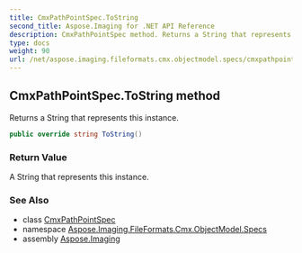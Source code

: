 ```yaml
---
title: CmxPathPointSpec.ToString
second_title: Aspose.Imaging for .NET API Reference
description: CmxPathPointSpec method. Returns a String that represents this instance
type: docs
weight: 90
url: /net/aspose.imaging.fileformats.cmx.objectmodel.specs/cmxpathpointspec/tostring/
---
```

## CmxPathPointSpec.ToString method

Returns a String that represents this instance.

```csharp
public override string ToString()
```

### Return Value

A String that represents this instance.

### See Also

* class [CmxPathPointSpec](../)
* namespace [Aspose.Imaging.FileFormats.Cmx.ObjectModel.Specs](../../cmxpathpointspec/)
* assembly [Aspose.Imaging](../../../)


